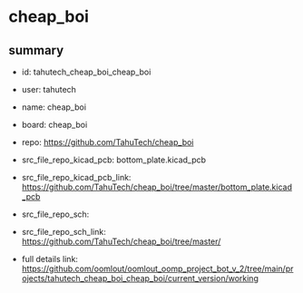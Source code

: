 # cheap_boi
 
## summary 
* id: tahutech_cheap_boi_cheap_boi
* user: tahutech
* name: cheap_boi
* board: cheap_boi
* repo: https://github.com/TahuTech/cheap_boi
* src_file_repo_kicad_pcb: bottom_plate.kicad_pcb
* src_file_repo_kicad_pcb_link: https://github.com/TahuTech/cheap_boi/tree/master/bottom_plate.kicad_pcb


* src_file_repo_sch: 
* src_file_repo_sch_link: https://github.com/TahuTech/cheap_boi/tree/master/
* full details link: https://github.com/oomlout/oomlout_oomp_project_bot_v_2/tree/main/projects/tahutech_cheap_boi_cheap_boi/current_version/working  







